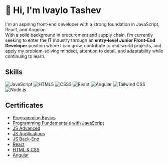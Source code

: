 # 👋 Hi, I'm Ivaylo Tashev

I'm an aspiring front-end developer with a strong foundation in JavaScript, React, and Angular.  
With a solid background in procurement and supply chain, I’m currently seeking to enter the IT industry through an **entry-level Junior Front-End Developer** position where I can grow, contribute to real-world projects, and apply my problem-solving mindset, attention to detail, and adaptability while continuing to learn.


## Skills
<p align="left">
  <img src="https://img.shields.io/badge/JavaScript-F7DF1E?style=for-the-badge&logo=javascript&logoColor=black" alt="JavaScript"/>
  <img src="https://img.shields.io/badge/HTML5-E34F26?style=for-the-badge&logo=html5&logoColor=white" alt="HTML5"/>
  <img src="https://img.shields.io/badge/CSS3-1572B6?style=for-the-badge&logo=css3&logoColor=white" alt="CSS3"/>
  <img src="https://img.shields.io/badge/React-20232A?style=for-the-badge&logo=react&logoColor=61DAFB" alt="React"/>
  <img src="https://img.shields.io/badge/Angular-DD0031?style=for-the-badge&logo=angular&logoColor=white" alt="Angular"/>
  <img src="https://img.shields.io/badge/Tailwind_CSS-38B2AC?style=for-the-badge&logo=tailwind-css&logoColor=white" alt="Tailwind CSS"/>
  <img src="https://img.shields.io/badge/Node.js-339933?style=for-the-badge&logo=node.js&logoColor=white" alt="Node.js"/>
</p>

## Certificates

- [Programming Basics](https://softuni.bg/certificates/details/175073/3911dbaf)
- [Programming Fundamentals with JavaScript](https://softuni.bg/certificates/details/194333/670487a6)
- [JS Advanced](https://softuni.bg/certificates/details/203196/2179fa06)
- [JS Applications](https://softuni.bg/certificates/details/209480/e284fb04)
- [JS Back-End](https://softuni.bg/certificates/details/218252/088ccbca) 
- [React](https://softuni.bg/certificates/details/223034/78f8ced3) 
- [HTML & CSS](https://softuni.bg/certificates/details/228640/01aea762) 
- [Angular](https://softuni.bg/certificates/details/232539/049b1293)
